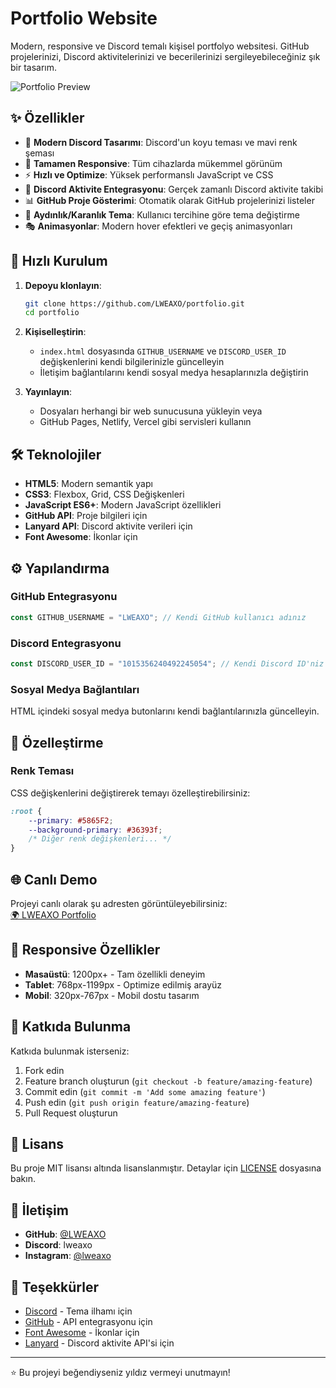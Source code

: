 # Portfolio Website

Modern, responsive ve Discord temalı kişisel portfolyo websitesi. GitHub projelerinizi, Discord aktivitelerinizi ve becerilerinizi sergileyebileceğiniz şık bir tasarım.

![Portfolio Preview](https://img.shields.io/badge/Status-Active-brightgreen)

## ✨ Özellikler

- 🎨 **Modern Discord Tasarımı**: Discord'un koyu teması ve mavi renk şeması
- 📱 **Tamamen Responsive**: Tüm cihazlarda mükemmel görünüm
- ⚡ **Hızlı ve Optimize**: Yüksek performanslı JavaScript ve CSS
- 🎵 **Discord Aktivite Entegrasyonu**: Gerçek zamanlı Discord aktivite takibi
- 📊 **GitHub Proje Gösterimi**: Otomatik olarak GitHub projelerinizi listeler
- 🌙 **Aydınlık/Karanlık Tema**: Kullanıcı tercihine göre tema değiştirme
- 🎭 **Animasyonlar**: Modern hover efektleri ve geçiş animasyonları

## 🚀 Hızlı Kurulum

1. **Depoyu klonlayın**:
   ```bash
   git clone https://github.com/LWEAXO/portfolio.git
   cd portfolio
   ```

2. **Kişiselleştirin**:
   - `index.html` dosyasında `GITHUB_USERNAME` ve `DISCORD_USER_ID` değişkenlerini kendi bilgilerinizle güncelleyin
   - İletişim bağlantılarını kendi sosyal medya hesaplarınızla değiştirin

3. **Yayınlayın**:
   - Dosyaları herhangi bir web sunucusuna yükleyin
   veya
   - GitHub Pages, Netlify, Vercel gibi servisleri kullanın

## 🛠️ Teknolojiler

- **HTML5**: Modern semantik yapı
- **CSS3**: Flexbox, Grid, CSS Değişkenleri
- **JavaScript ES6+**: Modern JavaScript özellikleri
- **GitHub API**: Proje bilgileri için
- **Lanyard API**: Discord aktivite verileri için
- **Font Awesome**: İkonlar için


## ⚙️ Yapılandırma

### GitHub Entegrasyonu
```javascript
const GITHUB_USERNAME = "LWEAXO"; // Kendi GitHub kullanıcı adınız
```

### Discord Entegrasyonu
```javascript
const DISCORD_USER_ID = "1015356240492245054"; // Kendi Discord ID'niz
```

### Sosyal Medya Bağlantıları
HTML içindeki sosyal medya butonlarını kendi bağlantılarınızla güncelleyin.

## 🎨 Özelleştirme

### Renk Teması
CSS değişkenlerini değiştirerek temayı özelleştirebilirsiniz:

```css
:root {
    --primary: #5865F2;
    --background-primary: #36393f;
    /* Diğer renk değişkenleri... */
}
```

## 🌐 Canlı Demo

Projeyi canlı olarak şu adresten görüntüleyebilirsiniz:  
[🌍 LWEAXO Portfolio](https://lweaxo-portfolyo-v3.vercel.app/)

## 📱 Responsive Özellikler

- **Masaüstü**: 1200px+ - Tam özellikli deneyim
- **Tablet**: 768px-1199px - Optimize edilmiş arayüz
- **Mobil**: 320px-767px - Mobil dostu tasarım

## 🤝 Katkıda Bulunma

Katkıda bulunmak isterseniz:

1. Fork edin
2. Feature branch oluşturun (`git checkout -b feature/amazing-feature`)
3. Commit edin (`git commit -m 'Add some amazing feature'`)
4. Push edin (`git push origin feature/amazing-feature`)
5. Pull Request oluşturun

## 📄 Lisans

Bu proje MIT lisansı altında lisanslanmıştır. Detaylar için [LICENSE](LICENSE) dosyasına bakın.

## 👤 İletişim

- **GitHub**: [@LWEAXO](https://github.com/LWEAXO)
- **Discord**: lweaxo
- **Instagram**: [@lweaxo](https://www.instagram.com/lweaxo/)

## 🙏 Teşekkürler

- [Discord](https://discord.com) - Tema ilhamı için
- [GitHub](https://github.com) - API entegrasyonu için
- [Font Awesome](https://fontawesome.com) - İkonlar için
- [Lanyard](https://github.com/Phineas/lanyard) - Discord aktivite API'si için

---


⭐ Bu projeyi beğendiyseniz yıldız vermeyi unutmayın!
